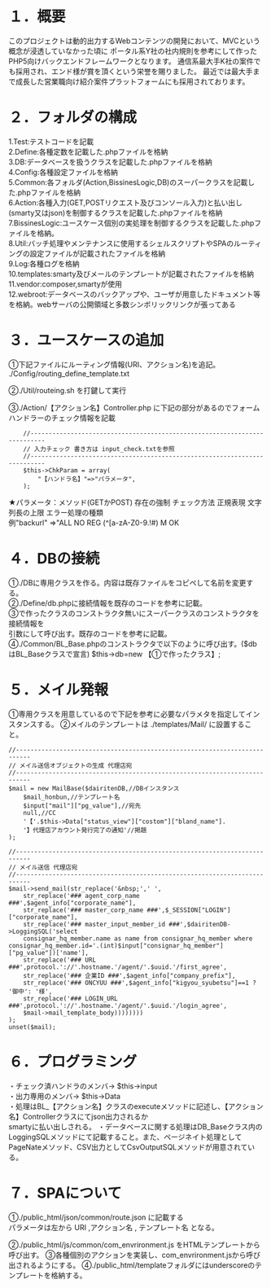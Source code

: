 # １．概要
このプロジェクトは動的出力するWebコンテンツの開発において、MVCという概念が浸透していなかった頃に
ポータル系Y社の社内規則を参考にして作ったPHP5向けバックエンドフレームワークとなります。
通信系最大手K社の案件でも採用され、エンド様が賞を頂くという栄誉を賜りました。
最近では最大手まで成長した営業職向け紹介案件プラットフォームにも採用されております。

# ２．フォルダの構成

1.Test:テストコードを記載  
2.Define:各種定数を記載した.phpファイルを格納  
3.DB:データベースを扱うクラスを記載した.phpファイルを格納  
4.Config:各種設定ファイルを格納  
5.Common:各フォルダ(Action,BissinesLogic,DB)のスーパークラスを記載した.phpファイルを格納  
6.Action:各種入力(GET,POSTリクエスト及びコンソール入力)と払い出し(smarty又はjson)を制御するクラスを記載した.phpファイルを格納  
7.BissinesLogic:ユースケース個別の実処理を制御するクラスを記載した.phpファイルを格納。  
8.Util:バッチ処理やメンテナンスに使用するシェルスクリプトやSPAのルーティングの設定ファイルが記載されたファイルを格納  
9.Log:各種ログを格納  
10.templates:smarty及びメールのテンプレートが記載されたファイルを格納  
11.vendor:composer,smartyが使用  
12.webroot:データベースのバックアップや、ユーザが用意したドキュメント等を格納。webサーバの公開領域と多数シンボリックリンクが張ってある  

# ３．ユースケースの追加  

①下記ファイルにルーティング情報(URI、アクション名)を追記。  
./Config/routing_define_template.txt  

②./Util/routeing.sh を打鍵して実行  

③./Action/【アクション名】Controller.php に下記の部分があるのでフォームハンドラーのチェック情報を記載  

        //--------------------------------------------------------------------------
        // 入力チェック 書き方は input_check.txtを参照
        //--------------------------------------------------------------------------
        $this->ChkParam = array(
            "【ハンドラ名】"=>"パラメータ",
        );
★パラメータ：メソッド(GETかPOST) 存在の強制 チェック方法 正規表現 文字列長の上限 エラー処理の種類  
例"backurl" =>"ALL NO REG (^[a-zA-Z0-9.!#$%&@*+/=:?_{|}-]+$) M OK  

# ４．DBの接続

①./DBに専用クラスを作る。内容は既存ファイルをコピペして名前を変更する。  
②./Define/db.phpに接続情報を既存のコードを参考に記載。  
③で作ったクラスのコンストラクタ無いにスーパークラスのコンストラクタを接続情報を  
引数にして呼び出す。既存のコードを参考に記載。  
④./Common/BL_Base.phpのコンストラクタで以下のように呼び出す。($db はBL_Baseクラスで宣言) 
$this->db=new 【①で作ったクラス】;  
 

# ５．メイル発報
①専用クラスを用意しているので下記を参考に必要なパラメタを指定してインスタンスする。
②メイルのテンプレートは ./templates/Mail/ に設置すること。

    //--------------------------------------------------------------------------
    // メイル送信オブジェクトの生成 代理店宛
    //--------------------------------------------------------------------------
    $mail = new MailBase($dairitenDB,//DBインスタンス
        $mail_honbun,//テンプレート名
        $input["mail"]["pg_value"],//宛先
        null,//CC
        '【'.$this->Data["status_view"]["costom"]["bland_name"].
        '】代理店アカウント発行完了の通知'//掲題
    );

    //--------------------------------------------------------------------------
    // メイル送信 代理店宛
    //--------------------------------------------------------------------------
    $mail->send_mail(str_replace('&nbsp;',' ',
        str_replace('### agent_corp_name ###',$agent_info["corporate_name"],
        str_replace('### master_corp_name ###',$_SESSION["LOGIN"]["corporate_name"],
        str_replace('### master_input_member_id ###',$dairitenDB->LoggingSQL('select 
        consignar_hq_member.name as name from consignar_hq_member where  consignar_hq_member.id='.(int)$input["consignar_hq_member"]["pg_value"])['name'],
        str_replace('### URL ###',protocol.'://'.hostname.'/agent/'.$uuid.'/first_agree',
        str_replace('### 企業ID ###',$agent_info["company_prefix"],
        str_replace('### ONCYUU ###',$agent_info["kigyou_syubetsu"]==1 ? '御中': '様',
        str_replace('### LOGIN_URL ###',protocol.'://'.hostname.'/agent/'.$uuid.'/login_agree',
        $mail->mail_template_body))))))))
    );
    unset($mail);


# ６．プログラミング
・チェック済ハンドラのメンバ→ $this->input  
・出力専用のメンバ→ $this->Data  
・処理はBL_【アクション名】クラスのexecuteメソッドに記述し、【アクション名】Controllerクラスにてjson出力されるか  
smartyに払い出しされる。
・データベースに関する処理はDB_Baseクラス内のLoggingSQLメソッドにて記載すること。また、ページネイト処理として  
PageNateメソッド、CSV出力としてCsvOutputSQLメソッドが用意されている。


# ７．SPAについて
①./public_html/json/common/route.json に記載する  
パラメータは左から URI ,アクション名 , テンプレート名 となる。  

②./public_html/js/common/com_envrironment.js をHTMLテンプレートから呼び出す。
③各種個別のアクションを実装し、com_envrironment.jsから呼び出されるようにする。
④./public_html/templateフォルダにはunderscoreのテンプレートを格納する。
